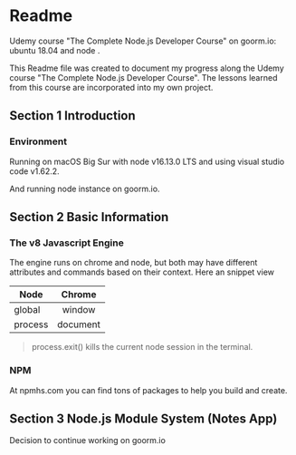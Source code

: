 # Readme
Udemy course "The Complete Node.js Developer Course" on goorm.io: ubuntu 18.04 and node .


This Readme file was created to document my progress along the Udemy course "The Complete Node.js Developer Course". The lessons learned from this course are incorporated into my own project.

## Section 1 Introduction

### Environment

Running on macOS Big Sur with node v16.13.0 LTS and using visual studio code v1.62.2.

And running node instance on goorm.io.

## Section 2 Basic Information

### The v8 Javascript Engine

The engine runs on chrome and node, but both may have different attributes and commands based on their context. Here an snippet view

| Node | Chrome |  
| ---- | :------: |  
| global | window |
| process | document |

> process.exit() kills the current node session in the terminal.

### NPM

At npmhs.com you can find tons of packages to help you build and create.

## Section 3 Node.js Module System (Notes App)

Decision to continue working on goorm.io